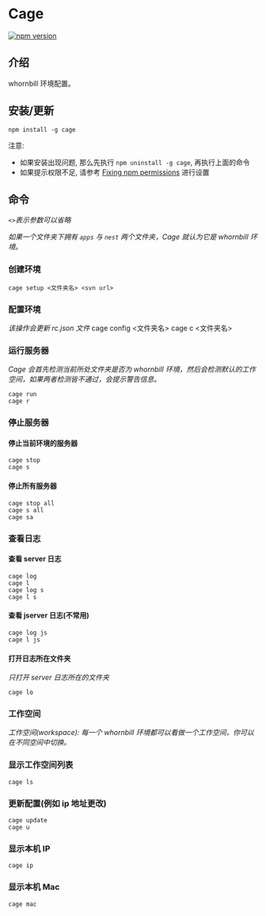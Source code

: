 # Cage

[![npm version](https://badge.fury.io/js/cage.svg)](https://badge.fury.io/js/cage)

## 介绍

whornbill 环境配置。

## 安装/更新

    npm install -g cage

注意:

- 如果安装出现问题, 那么先执行 `npm uninstall -g cage`, 再执行上面的命令
- 如果提示权限不足, 请参考 [Fixing npm permissions](https://docs.npmjs.com/getting-started/fixing-npm-permissions) 进行设置

## 命令
*`<>`表示参数可以省略*

*如果一个文件夹下拥有 `apps` 与 `nest` 两个文件夹，Cage 就认为它是 whornbill 环境。*

### 创建环境
    cage setup <文件夹名> <svn url>

### 配置环境
*该操作会更新 rc.json 文件*
    cage config <文件夹名>
    cage c <文件夹名>

### 运行服务器
*Cage 会首先检测当前所处文件夹是否为 whornbill 环境，然后会检测默认的工作空间，如果两者检测皆不通过，会提示警告信息。*

    cage run
    cage r

### 停止服务器

#### 停止当前环境的服务器
    cage stop
    cage s

#### 停止所有服务器
    cage stop all
    cage s all
    cage sa

### 查看日志

#### 查看 server 日志
    cage log
    cage l
    cage log s
    cage l s

#### 查看 jserver 日志(不常用)
    cage log js
    cage l js

#### 打开日志所在文件夹
*只打开 server 日志所在的文件夹*

    cage lo

### 工作空间
*工作空间(workspace): 每一个 whornbill 环境都可以看做一个工作空间，你可以在不同空间中切换。*

### 显示工作空间列表
    cage ls

### 更新配置(例如 ip 地址更改)
    cage update
    cage u

### 显示本机 IP
    cage ip

### 显示本机 Mac
    cage mac
